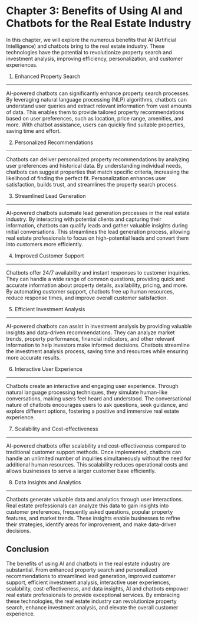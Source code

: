 Chapter 3: Benefits of Using AI and Chatbots for the Real Estate Industry
=========================================================================

In this chapter, we will explore the numerous benefits that AI (Artificial Intelligence) and chatbots bring to the real estate industry. These technologies have the potential to revolutionize property search and investment analysis, improving efficiency, personalization, and customer experiences.

1. Enhanced Property Search
---------------------------

AI-powered chatbots can significantly enhance property search processes. By leveraging natural language processing (NLP) algorithms, chatbots can understand user queries and extract relevant information from vast amounts of data. This enables them to provide tailored property recommendations based on user preferences, such as location, price range, amenities, and more. With chatbot assistance, users can quickly find suitable properties, saving time and effort.

2. Personalized Recommendations
-------------------------------

Chatbots can deliver personalized property recommendations by analyzing user preferences and historical data. By understanding individual needs, chatbots can suggest properties that match specific criteria, increasing the likelihood of finding the perfect fit. Personalization enhances user satisfaction, builds trust, and streamlines the property search process.

3. Streamlined Lead Generation
------------------------------

AI-powered chatbots automate lead generation processes in the real estate industry. By interacting with potential clients and capturing their information, chatbots can qualify leads and gather valuable insights during initial conversations. This streamlines the lead generation process, allowing real estate professionals to focus on high-potential leads and convert them into customers more efficiently.

4. Improved Customer Support
----------------------------

Chatbots offer 24/7 availability and instant responses to customer inquiries. They can handle a wide range of common questions, providing quick and accurate information about property details, availability, pricing, and more. By automating customer support, chatbots free up human resources, reduce response times, and improve overall customer satisfaction.

5. Efficient Investment Analysis
--------------------------------

AI-powered chatbots can assist in investment analysis by providing valuable insights and data-driven recommendations. They can analyze market trends, property performance, financial indicators, and other relevant information to help investors make informed decisions. Chatbots streamline the investment analysis process, saving time and resources while ensuring more accurate results.

6. Interactive User Experience
------------------------------

Chatbots create an interactive and engaging user experience. Through natural language processing techniques, they simulate human-like conversations, making users feel heard and understood. The conversational nature of chatbots encourages users to ask questions, seek guidance, and explore different options, fostering a positive and immersive real estate experience.

7. Scalability and Cost-effectiveness
-------------------------------------

AI-powered chatbots offer scalability and cost-effectiveness compared to traditional customer support methods. Once implemented, chatbots can handle an unlimited number of inquiries simultaneously without the need for additional human resources. This scalability reduces operational costs and allows businesses to serve a larger customer base efficiently.

8. Data Insights and Analytics
------------------------------

Chatbots generate valuable data and analytics through user interactions. Real estate professionals can analyze this data to gain insights into customer preferences, frequently asked questions, popular property features, and market trends. These insights enable businesses to refine their strategies, identify areas for improvement, and make data-driven decisions.

Conclusion
----------

The benefits of using AI and chatbots in the real estate industry are substantial. From enhanced property search and personalized recommendations to streamlined lead generation, improved customer support, efficient investment analysis, interactive user experiences, scalability, cost-effectiveness, and data insights, AI and chatbots empower real estate professionals to provide exceptional services. By embracing these technologies, the real estate industry can revolutionize property search, enhance investment analysis, and elevate the overall customer experience.
